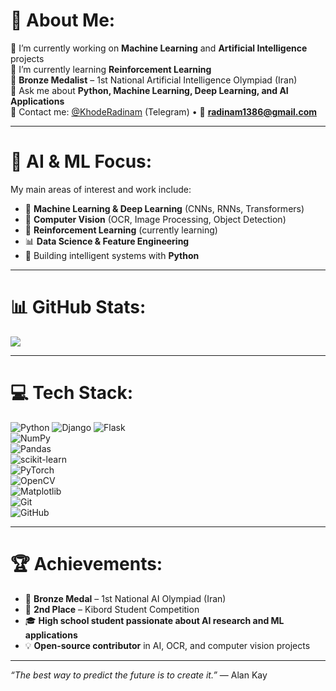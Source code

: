 # 💫 About Me:
🔭 I’m currently working on **Machine Learning** and **Artificial Intelligence** projects  
🌱 I’m currently learning **Reinforcement Learning**  
🥉 **Bronze Medalist** – 1st National Artificial Intelligence Olympiad (Iran)  
💬 Ask me about **Python, Machine Learning, Deep Learning, and AI Applications**  
📱 Contact me: [@KhodeRadinam](https://t.me/KhodeRadinam) (Telegram) • 📧 **radinam1386@gmail.com**  

---

# 🧠 AI & ML Focus:
My main areas of interest and work include:  
- 🤖 **Machine Learning & Deep Learning** (CNNs, RNNs, Transformers)  
- 🧩 **Computer Vision** (OCR, Image Processing, Object Detection)  
- 🧠 **Reinforcement Learning** (currently learning)  
- 📊 **Data Science & Feature Engineering**  
- 🐍 Building intelligent systems with **Python**

---

# 📊 GitHub Stats:
![](https://github-readme-stats.vercel.app/api?username=cactus1386&theme=dark&hide_border=false&include_all_commits=false&count_private=false)<br/>

---

# 💻 Tech Stack:
![Python](https://img.shields.io/badge/python-3670A0?style=for-the-badge&logo=python&logoColor=ffdd54)  ![Django](https://img.shields.io/badge/django-%23092E20.svg?style=for-the-badge&logo=django&logoColor=white)  ![Flask](https://img.shields.io/badge/flask-%23000.svg?style=for-the-badge&logo=flask&logoColor=white)  
![NumPy](https://img.shields.io/badge/numpy-%23013243.svg?style=for-the-badge&logo=numpy&logoColor=white)  
![Pandas](https://img.shields.io/badge/pandas-%23150458.svg?style=for-the-badge&logo=pandas&logoColor=white)  
![scikit-learn](https://img.shields.io/badge/scikit--learn-%23F7931E.svg?style=for-the-badge&logo=scikit-learn&logoColor=white)  
![PyTorch](https://img.shields.io/badge/PyTorch-%23EE4C2C.svg?style=for-the-badge&logo=pytorch&logoColor=white)  
![OpenCV](https://img.shields.io/badge/opencv-%23white.svg?style=for-the-badge&logo=opencv&logoColor=white)  
![Matplotlib](https://img.shields.io/badge/Matplotlib-%23ffffff.svg?style=for-the-badge&logo=Matplotlib&logoColor=black)  
![Git](https://img.shields.io/badge/git-%23F05033.svg?style=for-the-badge&logo=git&logoColor=white)  
![GitHub](https://img.shields.io/badge/github-%23121011.svg?style=for-the-badge&logo=github&logoColor=white)

---

# 🏆 Achievements:
- 🥉 **Bronze Medal** – 1st National AI Olympiad (Iran)  
- 🥈 **2nd Place** – Kibord Student Competition  
- 🎓 **High school student passionate about AI research and ML applications**  
- 💡 **Open-source contributor** in AI, OCR, and computer vision projects  

---

*“The best way to predict the future is to create it.”* — Alan Kay
